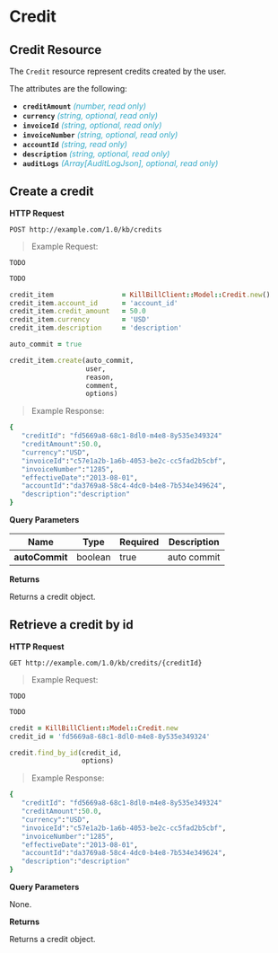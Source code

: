 # Credit

## Credit Resource

The `Credit` resource represent credits created by the user.

The attributes are the following:

* **`creditAmount`** <span style="color:#32A9C7">*(number, read only)*</span>
* **`currency`** <span style="color:#32A9C7">*(string, optional, read only)*</span>
* **`invoiceId`** <span style="color:#32A9C7">*(string, optional, read only)*</span>
* **`invoiceNumber`** <span style="color:#32A9C7">*(string, optional, read only)*</span>
* **`accountId`** <span style="color:#32A9C7">*(string, read only)*</span>
* **`description`** <span style="color:#32A9C7">*(string, optional, read only)*</span>
* **`auditLogs`** <span style="color:#32A9C7">*(Array[AuditLogJson], optional, read only)*</span>

## Create a credit

**HTTP Request** 

`POST http://example.com/1.0/kb/credits`

> Example Request:

```shell
TODO	
```

```java
TODO
```

```ruby
credit_item                 = KillBillClient::Model::Credit.new()
credit_item.account_id      = 'account_id'
credit_item.credit_amount   = 50.0
credit_item.currency        = 'USD'
credit_item.description     = 'description'

auto_commit = true

credit_item.create(auto_commit, 
                   user,
                   reason,
                   comment,
                   options)
```

> Example Response:

```ruby
{
   "creditId": "fd5669a8-68c1-8dl0-m4e8-8y535e349324"
   "creditAmount":50.0,
   "currency":"USD",
   "invoiceId":"c57e1a2b-1a6b-4053-be2c-cc5fad2b5cbf",
   "invoiceNumber":"1285",
   "effectiveDate":"2013-08-01",
   "accountId":"da3769a8-58c4-4dc0-b4e8-7b534e349624",
   "description":"description"
}
```


**Query Parameters**

| Name | Type | Required | Description |
| ---- | -----| -------- | ----------- |
| **autoCommit** | boolean | true | auto commit |

**Returns**

Returns a credit object.

## Retrieve a credit by id

**HTTP Request** 

`GET http://example.com/1.0/kb/credits/{creditId}`

> Example Request:

```shell
TODO	
```

```java
TODO
```

```ruby
credit = KillBillClient::Model::Credit.new
credit_id = 'fd5669a8-68c1-8dl0-m4e8-8y535e349324'

credit.find_by_id(credit_id, 
                  options) 
```

> Example Response:

```ruby
{
   "creditId": "fd5669a8-68c1-8dl0-m4e8-8y535e349324"
   "creditAmount":50.0,
   "currency":"USD",
   "invoiceId":"c57e1a2b-1a6b-4053-be2c-cc5fad2b5cbf",
   "invoiceNumber":"1285",
   "effectiveDate":"2013-08-01",
   "accountId":"da3769a8-58c4-4dc0-b4e8-7b534e349624",
   "description":"description"
}
```


**Query Parameters**

None.

**Returns**

Returns a credit object.